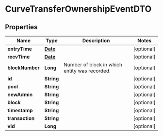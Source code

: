 

# CurveTransferOwnershipEventDTO

## Properties

Name | Type | Description | Notes
------------ | ------------- | ------------- | -------------
**entryTime** | [**Date**](Date.md) |  |  [optional]
**recvTime** | [**Date**](Date.md) |  |  [optional]
**blockNumber** | **Long** | Number of block in which entity was recorded. |  [optional]
**id** | **String** |  |  [optional]
**pool** | **String** |  |  [optional]
**newAdmin** | **String** |  |  [optional]
**block** | **String** |  |  [optional]
**timestamp** | **String** |  |  [optional]
**transaction** | **String** |  |  [optional]
**vid** | **Long** |  |  [optional]




